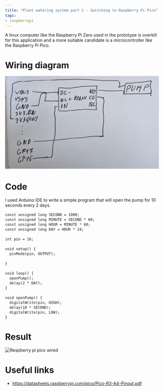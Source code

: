 ```yaml
---
title: "Plant watering system part 2 - Switching to Raspberry Pi Pico"
tags:
- raspberrypi
---
```


A linux computer like the Raspberry Pi Zero used in the prototype is overkill for this application and a more suitable candidate is a microcontroller like the Raspberry Pi Pico.

# Wiring diagram

![Pump scheme](img/pump-diagram.jpg)

# Code

I used Arduino IDE to write a simple program that will open the pump for 10 seconds every 2 days.

```
const unsigned long SECOND = 1000;
const unsigned long MINUTE = SECOND * 60;
const unsigned long HOUR = MINUTE * 60;
const unsigned long DAY = HOUR * 24;

int pin = 16;

void setup() {
  pinMode(pin, OUTPUT);

}

void loop() {
  openPump();
  delay(2 * DAY);                    
}

void openPump() {
  digitalWrite(pin, HIGH);
  delay(10 * SECOND);
  digitalWrite(pin, LOW);
}
```

# Result

![Respberry pi pico wired](img/pi-pico-wired.jpg)


# Useful links
- https://datasheets.raspberrypi.com/pico/Pico-R3-A4-Pinout.pdf